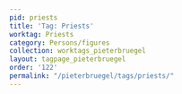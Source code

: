```yaml
---
pid: priests
title: 'Tag: Priests'
worktag: Priests
category: Persons/figures
collection: worktags_pieterbruegel
layout: tagpage_pieterbruegel
order: '122'
permalink: "/pieterbruegel/tags/priests/"
---
```

